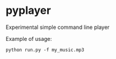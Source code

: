 pyplayer
========

Experimental simple command line player


Example of usage:

`python run.py -f my_music.mp3`
